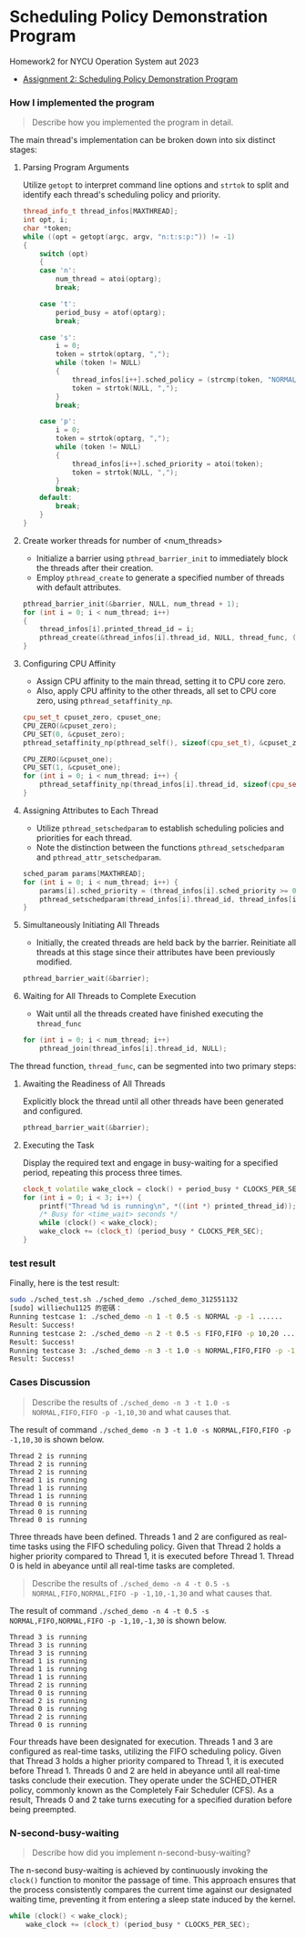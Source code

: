 Scheduling Policy Demonstration Program
===

Homework2 for NYCU Operation System aut 2023

* [Assignment 2: Scheduling Policy Demonstration Program](https://hackmd.io/@Bmch4MS0Rz-VZWB74huCvw/rJ8OLx6fp)

### How I implemented the program 
> Describe how you implemented the program in detail.


The main thread's implementation can be broken down into six distinct stages:

1. Parsing Program Arguments

    Utilize `getopt` to interpret command line options and `strtok` to split and identify each thread's scheduling policy and priority.
    ```cpp
    thread_info_t thread_infos[MAXTHREAD];
    int opt, i;
    char *token;
    while ((opt = getopt(argc, argv, "n:t:s:p:")) != -1)
    {
        switch (opt)
        {
        case 'n':
            num_thread = atoi(optarg);
            break;

        case 't':
            period_busy = atof(optarg);
            break;

        case 's':
            i = 0;
            token = strtok(optarg, ",");
            while (token != NULL)
            {
                thread_infos[i++].sched_policy = (strcmp(token, "NORMAL") == 0) ? SCHED_OTHER : SCHED_FIFO;
                token = strtok(NULL, ",");
            }
            break;

        case 'p':
            i = 0;
            token = strtok(optarg, ",");
            while (token != NULL)
            {
                thread_infos[i++].sched_priority = atoi(token);
                token = strtok(NULL, ",");
            }
            break;
        default:
            break;
        }
    }
    ```
2. Create worker threads for number of <num_threads>

    * Initialize a barrier using `pthread_barrier_init` to immediately block the threads after their creation.
    * Employ `pthread_create` to generate a specified number of threads with default attributes.
    ```cpp
    pthread_barrier_init(&barrier, NULL, num_thread + 1);
    for (int i = 0; i < num_thread; i++)
    {
        thread_infos[i].printed_thread_id = i;
        pthread_create(&thread_infos[i].thread_id, NULL, thread_func, (void *) &thread_infos[i].printed_thread_id);
    }
    ```

    
3. Configuring CPU Affinity

    * Assign CPU affinity to the main thread, setting it to CPU core zero.
    * Also, apply CPU affinity to the other threads, all set to CPU core zero, using `pthread_setaffinity_np`.
    ```cpp
    cpu_set_t cpuset_zero, cpuset_one;
    CPU_ZERO(&cpuset_zero);
    CPU_SET(0, &cpuset_zero);
    pthread_setaffinity_np(pthread_self(), sizeof(cpu_set_t), &cpuset_zero);
    
    CPU_ZERO(&cpuset_one);
    CPU_SET(1, &cpuset_one);
    for (int i = 0; i < num_thread; i++) {
        pthread_setaffinity_np(thread_infos[i].thread_id, sizeof(cpu_set_t), &cpuset_one); 
    }

    ```
4. Assigning Attributes to Each Thread

    * Utilize `pthread_setschedparam` to establish scheduling policies and priorities for each thread.
    * Note the distinction between the functions `pthread_setschedparam` and `pthread_attr_setschedparam`.
    ```cpp
    sched_param params[MAXTHREAD];
    for (int i = 0; i < num_thread; i++) {
        params[i].sched_priority = (thread_infos[i].sched_priority >= 0) ? thread_infos[i].sched_priority : 0;
        pthread_setschedparam(thread_infos[i].thread_id, thread_infos[i].sched_policy, &params[i]);        
    }    
    ```
5. Simultaneously Initiating All Threads

    * Initially, the created threads are held back by the barrier. Reinitiate all threads at this stage since their attributes have been previously modified.
    ```cpp
    pthread_barrier_wait(&barrier);
    ```
6. Waiting for All Threads to Complete Execution

    * Wait until all the threads created have finished executing the `thread_func`
    ```cpp
    for (int i = 0; i < num_thread; i++)
        pthread_join(thread_infos[i].thread_id, NULL);
    ```

The thread function, `thread_func`, can be segmented into two primary steps:
1. Awaiting the Readiness of All Threads

    Explicitly block the thread until all other threads have been generated and configured.
    ```cpp
    pthread_barrier_wait(&barrier);
    ```
2. Executing the Task

    Display the required text and engage in busy-waiting for a specified period, repeating this process three times.
    ```cpp
    clock_t volatile wake_clock = clock() + period_busy * CLOCKS_PER_SEC;
    for (int i = 0; i < 3; i++) {
        printf("Thread %d is running\n", *((int *) printed_thread_id));
        /* Busy for <time_wait> seconds */
        while (clock() < wake_clock);
        wake_clock += (clock_t) (period_busy * CLOCKS_PER_SEC);
    }
    ```
    
### test result
Finally, here is the test result:
 ```bash
sudo ./sched_test.sh ./sched_demo ./sched_demo_312551132
[sudo] williechu1125 的密碼： 
Running testcase 1: ./sched_demo -n 1 -t 0.5 -s NORMAL -p -1 ......
Result: Success!
Running testcase 2: ./sched_demo -n 2 -t 0.5 -s FIFO,FIFO -p 10,20 ......
Result: Success!
Running testcase 3: ./sched_demo -n 3 -t 1.0 -s NORMAL,FIFO,FIFO -p -1,10,30 ......
Result: Success!
 ```
### Cases Discussion
> Describe the results of `./sched_demo -n 3 -t 1.0 -s NORMAL,FIFO,FIFO -p -1,10,30` and what causes that.

The result of command `./sched_demo -n 3 -t 1.0 -s NORMAL,FIFO,FIFO -p -1,10,30` is shown below.
```
Thread 2 is running
Thread 2 is running
Thread 2 is running
Thread 1 is running
Thread 1 is running
Thread 1 is running
Thread 0 is running
Thread 0 is running
Thread 0 is running
```
Three threads have been defined. Threads 1 and 2 are configured as real-time tasks using the FIFO scheduling policy. Given that Thread 2 holds a higher priority compared to Thread 1, it is executed before Thread 1. Thread 0 is held in abeyance until all real-time tasks are completed.

> Describe the results of `./sched_demo -n 4 -t 0.5 -s NORMAL,FIFO,NORMAL,FIFO -p -1,10,-1,30` and what causes that.

The result of command `./sched_demo -n 4 -t 0.5 -s NORMAL,FIFO,NORMAL,FIFO -p -1,10,-1,30` is shown below.
```
Thread 3 is running
Thread 3 is running
Thread 3 is running
Thread 1 is running
Thread 1 is running
Thread 1 is running
Thread 2 is running
Thread 0 is running
Thread 2 is running
Thread 0 is running
Thread 2 is running
Thread 0 is running

```
Four threads have been designated for execution. Threads 1 and 3 are configured as real-time tasks, utilizing the FIFO scheduling policy. Given that Thread 3 holds a higher priority compared to Thread 1, it is executed before Thread 1. Threads 0 and 2 are held in abeyance until all real-time tasks conclude their execution. They operate under the SCHED_OTHER policy, commonly known as the Completely Fair Scheduler (CFS). As a result, Threads 0 and 2 take turns executing for a specified duration before being preempted.

### N-second-busy-waiting
> Describe how did you implement n-second-busy-waiting?

The n-second busy-waiting is achieved by continuously invoking the `clock()` function to monitor the passage of time. This approach ensures that the process consistently compares the current time against our designated waiting time, preventing it from entering a sleep state induced by the kernel.

```cpp
while (clock() < wake_clock);
    wake_clock += (clock_t) (period_busy * CLOCKS_PER_SEC);
```
